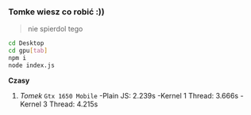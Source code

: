 ### Tomke wiesz co robić :))
> nie spierdol tego

```bash
cd Desktop
cd gpu[tab]
npm i
node index.js
```

**Czasy**
1. _Tomek_ `Gtx 1650 Mobile`
-Plain JS: 2.239s
-Kernel 1 Thread: 3.666s
-Kernel 3 Thread: 4.215s
